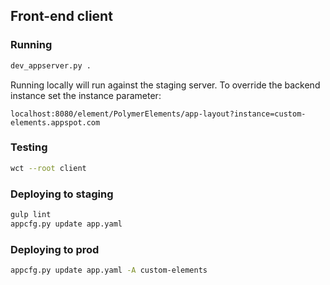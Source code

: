 ## Front-end client
### Running
```bash
dev_appserver.py .
```

Running locally will run against the staging server. To override the backend instance set the instance parameter:
```
localhost:8080/element/PolymerElements/app-layout?instance=custom-elements.appspot.com
```

### Testing
```bash
wct --root client
```

### Deploying to staging
```bash
gulp lint
appcfg.py update app.yaml
```

### Deploying to prod
```bash
appcfg.py update app.yaml -A custom-elements
